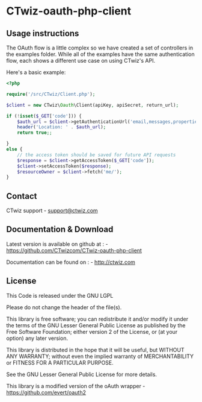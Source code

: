 CTwiz-oauth-php-client
============================


Usage instructions
------------------
The OAuth flow is a little complex so we have created a set of controllers in the examples folder.
While all of the examples have the same authentication flow, each shows a different use case on using CTwiz's API.

Here's a basic example:

```php
<?php

require('/src/CTwiz/Client.php');

$client = new CTwiz\Oauth\Client(apiKey, apiSecret, return_url);

if (!isset($_GET['code'])) {
    $auth_url = $client->getAuthenticationUrl('email,messages,properties_write,properties_read');
    header('Location: ' . $auth_url);
    return true;;

}
else {
    // the access token should be saved for future API requests
    $response = $client->getAccessToken($_GET['code']);
    $client->setAccessToken($response);
    $resourceOwner = $client->fetch('me/');
}
```

Contact
----------------

CTwiz support
    - support@ctwiz.com


Documentation & Download
------------------------

Latest version is available on github at :
    - https://github.com/CTwizcom/CTwiz-oauth-php-client

Documentation can be found on :
    - http://ctwiz.com


License
-------

This Code is released under the GNU LGPL

Please do not change the header of the file(s).

This library is free software; you can redistribute it and/or modify it
under the terms of the GNU Lesser General Public License as published
by the Free Software Foundation; either version 2 of the License, or
(at your option) any later version.

This library is distributed in the hope that it will be useful, but
WITHOUT ANY WARRANTY; without even the implied warranty of MERCHANTABILITY
or FITNESS FOR A PARTICULAR PURPOSE.

See the GNU Lesser General Public License for more details.

This library is a modified version of the oAuth wrapper
    - https://github.com/evert/oauth2
